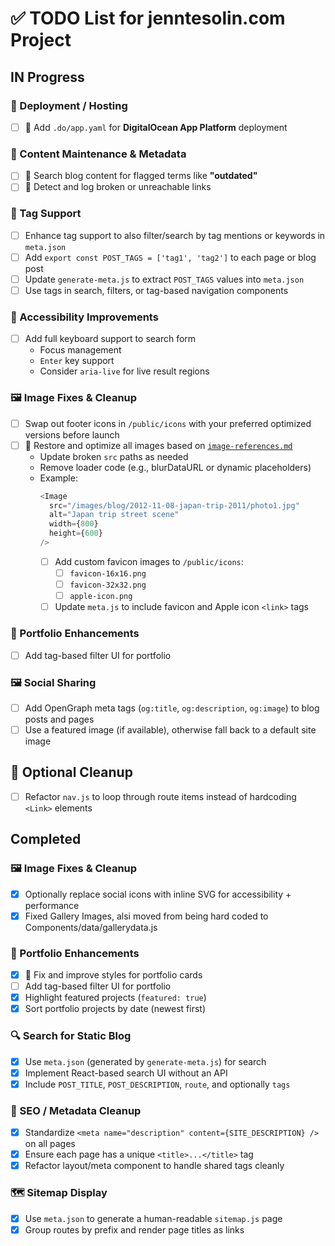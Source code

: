 # ✅ TODO List for jenntesolin.com Project

## IN Progress
### 🔧 Deployment / Hosting
- [ ] 🚨 Add `.do/app.yaml` for **DigitalOcean App Platform** deployment

### 📝 Content Maintenance & Metadata
- [ ] 🚨 Search blog content for flagged terms like **"outdated"**
- [ ] 🚨 Detect and log broken or unreachable links

### 🧠 Tag Support
- [ ] Enhance tag support to also filter/search by tag mentions or keywords in `meta.json`
- [ ] Add `export const POST_TAGS = ['tag1', 'tag2']` to each page or blog post
- [ ] Update `generate-meta.js` to extract `POST_TAGS` values into `meta.json`
- [ ] Use tags in search, filters, or tag-based navigation components

### 🎹 Accessibility Improvements
- [ ] Add full keyboard support to search form
  - Focus management
  - `Enter` key support
  - Consider `aria-live` for live result regions

### 🖼️ Image Fixes & Cleanup
- [ ] Swap out footer icons in `/public/icons` with your preferred optimized versions before launch
- [ ] 🚨 Restore and optimize all images based on [`image-references.md`](./image-references.md)
  - Update broken `src` paths as needed
  - Remove loader code (e.g., blurDataURL or dynamic placeholders)
  - Example:
    ```js
    <Image
      src="/images/blog/2012-11-08-japan-trip-2011/photo1.jpg"
      alt="Japan trip street scene"
      width={800}
      height={600}
    />
    ```
    - [ ] Add custom favicon images to `/public/icons`:
        - [ ] `favicon-16x16.png`
        - [ ] `favicon-32x32.png`
        - [ ] `apple-icon.png`
    - [ ] Update `meta.js` to include favicon and Apple icon `<link>` tags

### 💼 Portfolio Enhancements
- [ ] Add tag-based filter UI for portfolio

### 🖼️ Social Sharing
- [ ] Add OpenGraph meta tags (`og:title`, `og:description`, `og:image`) to blog posts and pages
- [ ] Use a featured image (if available), otherwise fall back to a default site image

## 🧼 Optional Cleanup
- [ ] Refactor `nav.js` to loop through route items instead of hardcoding `<Link>` elements

## Completed

### 🖼️ Image Fixes & Cleanup
- [x] Optionally replace social icons with inline SVG for accessibility + performance
- [x] Fixed Gallery Images, alsi moved from being hard coded to Components/data/gallerydata.js

### 💼 Portfolio Enhancements
- [x] 🚨 Fix and improve styles for portfolio cards
- [ ] Add tag-based filter UI for portfolio
- [x] Highlight featured projects (`featured: true`)
- [x] Sort portfolio projects by date (newest first)

### 🔍 Search for Static Blog
- [x] Use `meta.json` (generated by `generate-meta.js`) for search
- [x] Implement React-based search UI without an API
- [x] Include `POST_TITLE`, `POST_DESCRIPTION`, `route`, and optionally `tags`

### 🧠 SEO / Metadata Cleanup
- [x] Standardize `<meta name="description" content={SITE_DESCRIPTION} />` on all pages
- [x] Ensure each page has a unique `<title>...</title>` tag
- [x] Refactor layout/meta component to handle shared tags cleanly

### 🗺️ Sitemap Display
- [x] Use `meta.json` to generate a human-readable `sitemap.js` page
- [x] Group routes by prefix and render page titles as links